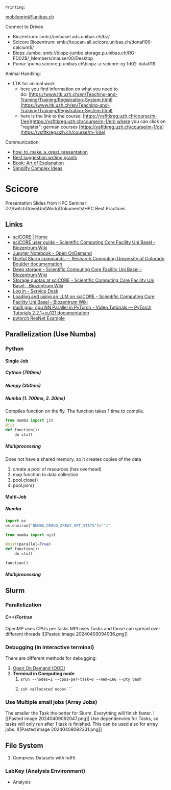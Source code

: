 	Printing:
mobileprint@unibas.ch

Connect to Drives
  - Biozentrum: smb://unibasel.ads.unibas.ch/bz/
  - Scicore Biozentrum: smb://toucan-all.scicore.unibas.ch/donafl00-calcium$/ 
  - Biopz Jumbo: smb://biopz-jumbo.storage.p.unibas.ch/RG-FD02$/_Members/mauser00/Desktop
  - Puma: \\puma.scicore.p.unibas.ch\biopz-a-scicore-rg-fd02-data01$


Animal Handling:
- LTK for animal work
	- here you find information on what you need to do: [https://www.ltk.uzh.ch/en/Teaching-and-Training/Training/Registration-System.html](https://www.ltk.uzh.ch/en/Teaching-and-Training/Training/Registration-System.html)
	- here is the link to the course: [https://vsfltkreg.uzh.ch/course/m-1/en](https://vsfltkreg.uzh.ch/course/m-1/en) where you can click on "register": german courses [https://vsfltkreg.uzh.ch/course/m-1/de](https://vsfltkreg.uzh.ch/course/m-1/de)


Communication:
- [how_to_make_a_great_presentation](https://www.ted.com/playlists/574/how_to_make_a_great_presentation)
- [Best suggestion writing grants](https://corticalia.wordpress.com/2015/09/01/how-to-write-a-winning-grant-proposal/)
- [Book: Art of Explanation](https://www.goodreads.com/book/show/64631477-the-art-of-explanation)
- [Simplify Complex Ideas](https://www.forbes.com/sites/carminegallo/2023/10/06/4-proven-rules-to-simplify-complex-ideas/)


# Scicore
Presentation Slides from HPC Seminar:
D:\SwitchDrive\Uni\Work\Dokuments\HPC Best Practices
## Links
- [sciCORE | Home](https://scicore.unibas.ch/)
- [sciCORE user guide - Scientific Computing Core Facility Uni Basel - Biozentrum Wiki](https://wiki.biozentrum.unibas.ch/display/scicore/sciCORE+user+guide)
- [Jupyter Notebook - Open OnDemand](https://ood.scicore.unibas.ch/pun/sys/dashboard/batch_connect/sys/jupyterlab/scicore/session_contexts/new)
- [Useful Slurm commands — Research Computing University of Colorado Boulder documentation](https://curc.readthedocs.io/en/latest/running-jobs/slurm-commands.html#controlling-queued-and-running-jobs-using-scontrol)
- [Deep storage - Scientific Computing Core Facility Uni Basel - Biozentrum Wiki](https://wiki.biozentrum.unibas.ch/display/scicore/Deep%2Bstorage)
- [Storage quotas at sciCORE - Scientific Computing Core Facility Uni Basel - Biozentrum Wiki](https://wiki.biozentrum.unibas.ch/pages/viewpage.action?spaceKey=scicore&title=Storage+quotas+at+sciCORE#StoragequotasatsciCORE-Checking(remotely)anetworkshare(NFS,SMB))
- [Log in - Service Desk](https://support.scicore.unibas.ch/servicedesk/customer/portal/1/user/login?destination=portal%2F1)
- [Loading and using an LLM on sciCORE - Scientific Computing Core Facility Uni Basel - Biozentrum Wiki](https://wiki.biozentrum.unibas.ch/pages/viewpage.action?spaceKey=scicore&title=Loading+and+using+an+LLM+on+sciCORE)
- [multi gpu, cpu NN Parallel in PyTorch - Video Tutorials — PyTorch Tutorials 2.2.1+cu121 documentation](https://pytorch.org/tutorials/beginner/ddp_series_intro.html)
- [pytorch ResNet Example](https://git.scicore.unibas.ch/fucileg/pytorch_resnet_example)
## Parallelization (Use Numba)
### Python
#### Single Job
##### Cython (700ms)
##### Numpy (350ms)
##### Numba (1. 700ms, 2. 30ms)
Compiles function on the fly. The function takes 1 time to compile.
```python
from numba import jit
@jit
def function():
	do stuff
```
##### Multiprocessing 
Does not have a shared memory, so it creates copies of the data 
1. create a pool of resources (has overhead)
2. map function to data collection
3. pool.close()
4. pool.join()
#### Multi-Job

##### Numba 
```python
import os
os.environ["NUMBA_DEBUG_ARRAY_OPT_STATS"]=""1"
```

```python
from numba import njit

@njit(parallel=True)
def function():
	do stuff 

function()
```

##### Multiprocessing
## Slurm
### Parallelization

#### C++/Fortran
OpenMP uses CPUs per tasks
MPI uses Tasks and those can spread over different threads
![[Pasted image 20240409094936.png]]
### Debugging (in interactive terminal)
There are different methods for debugging:
1. [Open On Demand (OOD)](https://ood.scicore.unibas.ch)
2. **Terminal in Computing node**: 
	1. ```srun --nodes=1 --cpus-per-task=8 --mem=16G --pty bash```
	2. ```salloc --nodes=1 --cpus-per-task=8 --mem=16G --pty bash
	   ssh <allocated node>```
### Use Multiple small jobs (Array Jobs)
The smaller the Task the better for Slurm. Everything will finish faster.
![[Pasted image 20240409092047.png]]
Use dependencies for Tasks, so tasks will only run after 1 task is finished. This can be used also for array jobs.
![[Pasted image 20240409092331.png]]
## File System
1. Compress Datasets with hdf5
### LabKey (Analysis Environment)
- Analysis